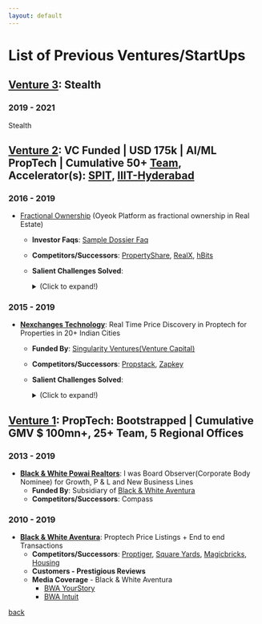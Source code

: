 ```yaml
---
layout: default
---
```


# List of Previous Ventures/StartUps

## <u>Venture 3</u>: Stealth

### 2019 - 2021

Stealth

## <u>Venture 2</u>: VC Funded | USD 175k | AI/ML PropTech | Cumulative 50+ [Team](https://www.linkedin.com/search/results/people/?keywords=nexchanges), Accelerator(s): [SPIT](https://sptbi.com), [IIIT-Hyderabad](https://cie.iiit.ac.in)

### 2016 - 2019

- [Fractional Ownership](https://www.f6s.com/oyeok) (Oyeok Platform as fractional ownership in Real Estate)
    - **Investor Faqs**: <a href="https://sagungarg.com/pdfs/oyeok.pdf" target="_blank">Sample Dossier Faq</a>
    - **Competitors/Successors**: [PropertyShare](https://www.propertyshare.in/), [RealX](https://www.realx.io/), [hBits](https://hbits.co/) 
    - **Salient Challenges Solved**:
        <details>
        <summary>(Click to expand!)</summary>
         
        - List Private Shares on NSE/BSE for Investor Trust & Confidence of ownership using RTAs.

        - Use Pvt Ltd as Special Purpose Vehicle(SPV) with strong compliances instead of LLPs used by Competitor.

        - Progressive capital raising to align with payment schedule via Rights Issue as OCDs(Optionally Convertible Debentures) to address cost effectiveness of the SPV.

        - Anchor Investor + Retail participation to avoid future simplicity in liquidating or enabling exist for investors.

        - Avoid Director/Investor conflict by isolating any vested interest of Directors from the investment vehicle.

        - Low Investment ticket size reduced entry barrier for high growth investment opportunities and brought transparent hassle free participation opportunity.

        </details>



### 2015 - 2019
- **[Nexchanges Technology](https://angel.co/company/nexchanges-technology)**: Real Time Price Discovery in Proptech for Properties in 20+ Indian Cities
    - **Funded By**: [Singularity Ventures(Venture Capital)](https://pitchbook.com/profiles/investor/109878-85#overview)
    - **Competitors/Successors**: [Propstack](https://www.propstack.com/), [Zapkey](https://www.zapkey.com/)
    - **Salient Challenges Solved**:
        <details>
        <summary>(Click to expand!)</summary>

        - User Acquisition via Whatsapp Groups in 120+ prime pincodes in 20+ cities to enable automated crawling with Industry specific keyword tokenization using NLP(Natural Language Processing) based automation for auto leads classification
        - Asset Lite two Sided Marketplace: Brokers and Customers with two different logins in same App
        - State of Art Polyglot Techstack: Android, iOS, Webapp, Backend(Erlang/OTP), AI/ML & Datalakes(Python)
        </details>

## <u>Venture 1</u>: PropTech: Bootstrapped | Cumulative GMV $ 100mn+, 25+ Team, 5 Regional Offices

### 2013 - 2019
- **[Black & White Powai Realtors](https://www.zaubacorp.com/company/BLACK-WHITE-POWAI-REALTORS-LLP/AAC-1751)**: I was Board Observer(Corporate Body Nominee) for Growth, P & L and New Business Lines 
    - **Funded By**: Subsidiary of [Black & White Aventura](https://in.pinterest.com/bnwa/)
    - **Competitors/Successors**: Compass

### 2010 - 2019
- **[Black & White Aventura](https://in.pinterest.com/bnwa/)**: Proptech Price Listings + End to end Transactions
    - **Competitors/Successors**: [Proptiger](https://www.proptiger.com/), [Square Yards](https://www.squareyards.com/), [Magicbricks](https://www.magicbricks.com/), [Housing](https://housing.com/)
    - **Customers - Prestigious Reviews**
    - **Media Coverage** - Black & White Aventura
        - [BWA YourStory](https://yourstory.com/2014/03/blackwhite-aventura)
        - [BWA Intuit](https://quickbooks.intuit.com/in/resources/quickbooks-business-of-the-week/featuring-black-white-aventura)

[back](./)
